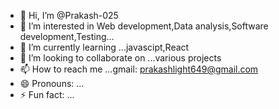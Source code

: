 - 👋 Hi, I’m @Prakash-025
- 👀 I’m interested in Web development,Data analysis,Software development,Testing...
- 🌱 I’m currently learning ...javascipt,React
- 💞️ I’m looking to collaborate on ...various projects
- 📫 How to reach me ...gmail: prakashlight649@gmail.com
- 😄 Pronouns: ...
- ⚡ Fun fact: ...

<!---
Prakash-025/Prakash-025 is a ✨ special ✨ repository because its `README.md` (this file) appears on your GitHub profile.
You can click the Preview link to take a look at your changes.
--->
